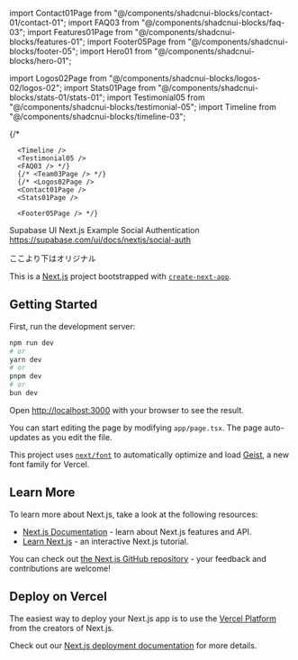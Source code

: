 import Contact01Page from "@/components/shadcnui-blocks/contact-01/contact-01";
import FAQ03 from "@/components/shadcnui-blocks/faq-03";
import Features01Page from "@/components/shadcnui-blocks/features-01";
import Footer05Page from "@/components/shadcnui-blocks/footer-05";
import Hero01 from "@/components/shadcnui-blocks/hero-01";

import Logos02Page from "@/components/shadcnui-blocks/logos-02/logos-02";
import Stats01Page from "@/components/shadcnui-blocks/stats-01/stats-01";
import Testimonial05 from "@/components/shadcnui-blocks/testimonial-05";
import Timeline from "@/components/shadcnui-blocks/timeline-03";

   {/* <div className="border-2 border-dashed border-green-500 my-4">
        <Hero01 />
      </div>
      <Features01Page />

      <Timeline />
      <Testimonial05 />
      <FAQ03 /> */}
      {/* <Team03Page /> */}
      {/* <Logos02Page />
      <Contact01Page />
      <Stats01Page />

      <Footer05Page /> */}






Supabase UI Next.js Example
Social Authentication
https://supabase.com/ui/docs/nextjs/social-auth



ここより下はオリジナル

This is a [Next.js](https://nextjs.org) project bootstrapped with [`create-next-app`](https://nextjs.org/docs/app/api-reference/cli/create-next-app).

## Getting Started

First, run the development server:

```bash
npm run dev
# or
yarn dev
# or
pnpm dev
# or
bun dev
```

Open [http://localhost:3000](http://localhost:3000) with your browser to see the result.

You can start editing the page by modifying `app/page.tsx`. The page auto-updates as you edit the file.

This project uses [`next/font`](https://nextjs.org/docs/app/building-your-application/optimizing/fonts) to automatically optimize and load [Geist](https://vercel.com/font), a new font family for Vercel.

## Learn More

To learn more about Next.js, take a look at the following resources:

- [Next.js Documentation](https://nextjs.org/docs) - learn about Next.js features and API.
- [Learn Next.js](https://nextjs.org/learn) - an interactive Next.js tutorial.

You can check out [the Next.js GitHub repository](https://github.com/vercel/next.js) - your feedback and contributions are welcome!

## Deploy on Vercel

The easiest way to deploy your Next.js app is to use the [Vercel Platform](https://vercel.com/new?utm_medium=default-template&filter=next.js&utm_source=create-next-app&utm_campaign=create-next-app-readme) from the creators of Next.js.

Check out our [Next.js deployment documentation](https://nextjs.org/docs/app/building-your-application/deploying) for more details.
